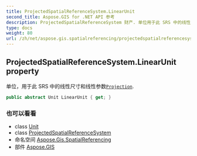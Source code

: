 ```yaml
---
title: ProjectedSpatialReferenceSystem.LinearUnit
second_title: Aspose.GIS for .NET API 参考
description: ProjectedSpatialReferenceSystem 财产. 单位用于此 SRS 中的线性尺寸和线性参数Projection.
type: docs
weight: 80
url: /zh/net/aspose.gis.spatialreferencing/projectedspatialreferencesystem/linearunit/
---
```

## ProjectedSpatialReferenceSystem.LinearUnit property

单位，用于此 SRS 中的线性尺寸和线性参数[`Projection`](../projection/).

```csharp
public abstract Unit LinearUnit { get; }
```

### 也可以看看

* class [Unit](../../unit/)
* class [ProjectedSpatialReferenceSystem](../)
* 命名空间 [Aspose.Gis.SpatialReferencing](../../projectedspatialreferencesystem/)
* 部件 [Aspose.GIS](../../../)


